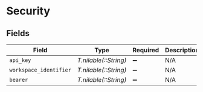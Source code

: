 # Security


## Fields

| Field                  | Type                   | Required               | Description            |
| ---------------------- | ---------------------- | ---------------------- | ---------------------- |
| `api_key`              | *T.nilable(::String)*  | :heavy_minus_sign:     | N/A                    |
| `workspace_identifier` | *T.nilable(::String)*  | :heavy_minus_sign:     | N/A                    |
| `bearer`               | *T.nilable(::String)*  | :heavy_minus_sign:     | N/A                    |